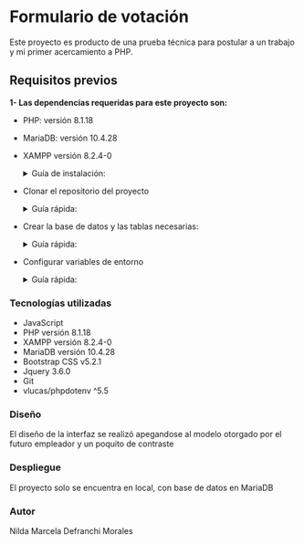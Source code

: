 # **Formulario de votación**

Este proyecto es producto de una prueba técnica para postular a un trabajo y mi primer acercamiento a PHP. 

## **Requisitos previos**

**1- Las dependencias requeridas para este proyecto son:**

- PHP: versión 8.1.18 

- MariaDB: versión 10.4.28

- XAMPP versión 8.2.4-0 



    <details>


    <summary>Guía de instalación:</summary>






    Luego de descargar en este link: (https://www.apachefriends.org/es/index.html)
    
    Abrir la terminalen descargas y ponemos el siguiente comando: `sudo chmod +x ./xampp-linux-x64-8.2.4-0-installer.run` 

    luego ejecutamos sudo `./xampp-linux-x64-8.2.4-0-installer.run`

    y se abrirá una ventana donde solo debemos dar siguiente hasta terminar y cerrar.


    para ejecutar la interfaz grafica se debe usar el sgte. comando: `sudo ./manager-linux-x64.run`

    en la interfaz grafica, ir a 'Manage Servers/start all' y activar los tres campos (si la última no se activa, es que falta instalar lib, para eso, usa el siguiente comando: `sudo dnf install libnsl` y listo.

    Luego ir al navegador y poner la siguiente URL: (http://localhost/dashboard/phpMyAdmin)

   


    Configuracion global:

    Ingresar con: `sudo nano/etc/profile`

    no tocar nada y bajar al final donde pondremos lo siguiente: `export PATH=”$PATH:/opt/lampp/bin`

    volver al inicio y probar con este comando: `php —version`, si nos muestra la información es que ya esta configurado globalmente.




    Para ingresar por la terminal:

    `sudo chown -R usuario:grupos /opt/lampp/htdocs`
    (para saber cuál es tu usuario se usa: `whoami` y para ver los grupos: `groups usuario`)

    con `dolphin .` vamos a la interfáz gráfica

    </details>


- Clonar el repositorio del proyecto 

    <details>


    <summary>Guía rápida:</summary>


    Abre una terminal o línea de comandos en tu sistema operativo y navega hasta el directorio donde deseas clonar el repositorio, ejecuta el siguiente comando: `git clone https://github.com/ndef10/formulario-votacion.git`


    </details>


-  Crear la base de datos y las tablas necesarias:

    <details>


    <summary>Guía rápida:</summary>


    Script se encuentra en la carpeta SQL dentro del proyecto *se llama: formulario.sql)

    Con el servidor iniciado abre una terminal, en caso de no tener configurada una contraseña puedes usar el siguiente comando: `mysql -u root -p`
    (si tienes una contraseña configurada para el usuario "root", se te solicitará ingresarla después de ejecutar el comando)

    Una vez que estés conectado a la base de datos, puedes importar el script con el siguiente comando: `source /ruta/al/formulario.sql`
    (modificar la ruta dependiendo de su ubicación)

    </details>



- Configurar variables de entorno

    <details>


    <summary>Guía rápida:</summary>


    Se crearon variables de entorno con la libreria: vlucas/phpdotenv


    </details>



### **Tecnologías utilizadas**

- JavaScript
- PHP versión 8.1.18
- XAMPP versión 8.2.4-0
- MariaDB versión 10.4.28
- Bootstrap CSS v5.2.1
- Jquery 3.6.0 
- Git
- vlucas/phpdotenv ^5.5



### **Diseño**

El diseño de la interfaz se realizó apegandose al modelo otorgado por el futuro empleador y un poquito de contraste



### **Despliegue**

El proyecto solo se encuentra en local, con base de datos en MariaDB



### **Autor**

Nilda Marcela Defranchi Morales